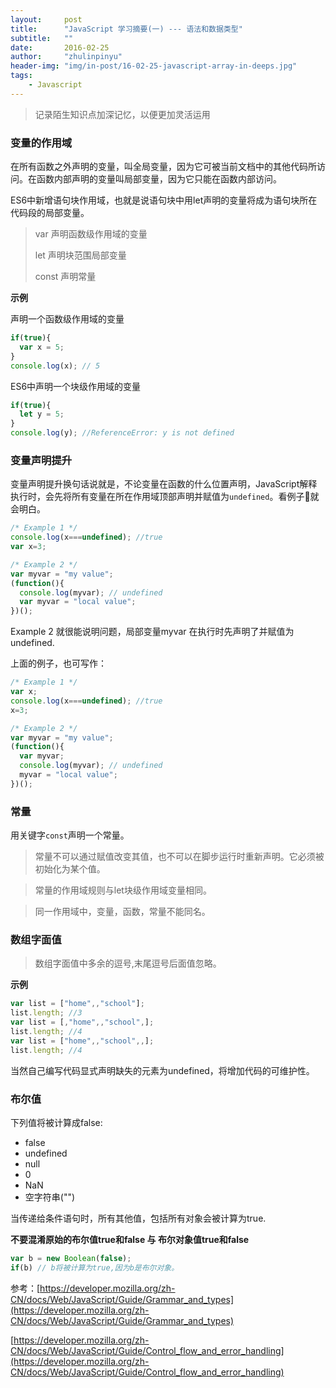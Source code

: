 ```yaml
---
layout:     post
title:      "JavaScript 学习摘要(一) --- 语法和数据类型"
subtitle:   ""
date:       2016-02-25
author:     "zhulinpinyu"
header-img: "img/in-post/16-02-25-javascript-array-in-deeps.jpg"
tags:
    - Javascript
---
```


> 记录陌生知识点加深记忆，以便更加灵活运用

### 变量的作用域

在所有函数之外声明的变量，叫全局变量，因为它可被当前文档中的其他代码所访问。在函数内部声明的变量叫局部变量，因为它只能在函数内部访问。

ES6中新增语句块作用域，也就是说语句块中用let声明的变量将成为语句块所在代码段的局部变量。

> var 声明函数级作用域的变量
>
> let 声明块范围局部变量
>
> const 声明常量

**示例**

声明一个函数级作用域的变量

```javascript
if(true){
  var x = 5;
}
console.log(x); // 5
```

ES6中声明一个块级作用域的变量

```javascript
if(true){
  let y = 5;
}
console.log(y); //ReferenceError: y is not defined
```

### 变量声明提升

变量声明提升换句话说就是，不论变量在函数的什么位置声明，JavaScript解释执行时，会先将所有变量在所在作用域顶部声明并赋值为`undefined`。看例子🌰就会明白。

```javascript
/* Example 1 */
console.log(x===undefined); //true
var x=3;

/* Example 2 */
var myvar = "my value";
(function(){
  console.log(myvar); // undefined
  var myvar = "local value";
})();
```

Example 2 就很能说明问题，局部变量myvar 在执行时先声明了并赋值为undefined.

上面的例子，也可写作：

```javascript
/* Example 1 */
var x;
console.log(x===undefined); //true
x=3;

/* Example 2 */
var myvar = "my value";
(function(){
  var myvar;
  console.log(myvar); // undefined
  myvar = "local value";
})();
```

### 常量

用关键字`const`声明一个常量。

> 常量不可以通过赋值改变其值，也不可以在脚步运行时重新声明。它必须被初始化为某个值。


>  常量的作用域规则与let块级作用域变量相同。


> 同一作用域中，变量，函数，常量不能同名。

### 数组字面值

> 数组字面值中多余的逗号,末尾逗号后面值忽略。

**示例**

```javascript
var list = ["home",,"school"];
list.length; //3
var list = [,"home",,"school",];
list.length; //4
var list = ["home",,"school",,];
list.length; //4
```

当然自己编写代码显式声明缺失的元素为undefined，将增加代码的可维护性。

### 布尔值

下列值将被计算成false:

- false
- undefined
- null
- 0
- NaN
- 空字符串("")

当传递给条件语句时，所有其他值，包括所有对象会被计算为true.

**不要混淆原始的布尔值true和false 与 布尔对象值true和false**

```javascript
var b = new Boolean(false);
if(b) // b将被计算为true,因为b是布尔对象。
```




参考：[https://developer.mozilla.org/zh-CN/docs/Web/JavaScript/Guide/Grammar_and_types](https://developer.mozilla.org/zh-CN/docs/Web/JavaScript/Guide/Grammar_and_types)


[https://developer.mozilla.org/zh-CN/docs/Web/JavaScript/Guide/Control_flow_and_error_handling](https://developer.mozilla.org/zh-CN/docs/Web/JavaScript/Guide/Control_flow_and_error_handling)

